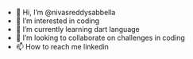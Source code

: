 - 👋 Hi, I’m @nivasreddysabbella
- 👀 I’m interested in coding
- 🌱 I’m currently learning dart language
- 💞️ I’m looking to collaborate on challenges in coding
- 📫 How to reach me linkedin

<!---
nivasreddysabbella/nivasreddysabbella is a ✨ special ✨ repository because its `README.md` (this file) appears on your GitHub profile.
You can click the Preview link to take a look at your changes.
--->
